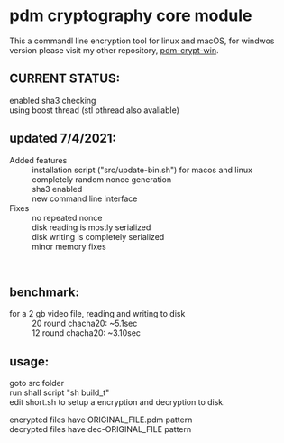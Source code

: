 <h1>pdm cryptography core module</h1>
<p>
This a commandl line encryption tool for linux and macOS, for windwos version please visit my other repository, <a href="https://github.com/2042Third/pdm-crypt-win">pdm-crypt-win</a>.
</p>
<h2>CURRENT STATUS:</h2>
enabled sha3 checking<br />
using boost thread (stl pthread also avaliable)<br />
<h2>updated 7/4/2021: </h2>
<dl>
<dt>Added features</dt>
<dd>installation script ("src/update-bin.sh") for macos and linux</dd>
<dd>completely random nonce generation</dd>
<dd>sha3 enabled</dd>
<dd>new command line interface</dd>
<dt>Fixes</dt>
  <dd>no repeated nonce</dd>
  <dd>disk reading is mostly serialized</dd>
  <dd>disk writing is completely serialized</dd>
  <dd>minor memory fixes</dd>
</dl>
<br />
<h2>benchmark:</h2>
<dl>
<dt>for a 2 gb video file, reading and writing to disk </dt>
<dd>20 round chacha20: ~5.1sec </dd>
<dd>12 round chacha20: ~3.10sec </dd>
  <dl>
<h2>usage:</h2>
<p>
goto src folder<br />
run shall script "sh build_t"<br />
edit short.sh to setup a encryption and decryption to disk.<br />
</p>
<p>
encrypted files have ORIGINAL_FILE.pdm pattern<br />
decrypted files have dec-ORIGINAL_FILE pattern<br />
</p>

